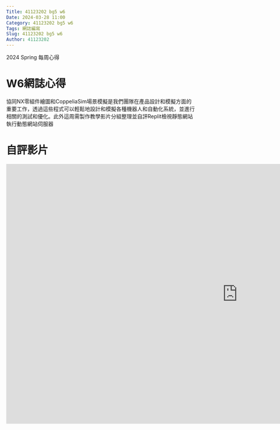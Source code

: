 ```yaml
---
Title: 41123202 bg5 w6
Date: 2024-03-28 11:00
Category: 41123202 bg5 w6
Tags: 網誌編寫
Slug: 41123202 bg5 w6
Author: 41123202
---
```


2024 Spring 每周心得

<!-- PELICAN_END_SUMMARY -->

# W6網誌心得
協同NX零組件繪圖和CoppeliaSim場景模擬是我們團隊在產品設計和模擬方面的重要工作，透過這些程式可以輕鬆地設計和模擬各種機器人和自動化系統，並進行相關的測試和優化。此外這周需製作教學影片分組整理並自評Replit檢視靜態網站執行動態網站伺服器

# 自評影片
<iframe width="1236" height="695" src="https://www.youtube.com/embed/-M4XLmGEnr8" title="期中自錄" frameborder="0" allow="accelerometer; autoplay; clipboard-write; encrypted-media; gyroscope; picture-in-picture; web-share" referrerpolicy="strict-origin-when-cross-origin" allowfullscreen></iframe>